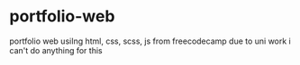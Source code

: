 # portfolio-web
 portfolio web usiIng html, css, scss, js
from freecodecamp
due to uni work i can't do anything for this 
